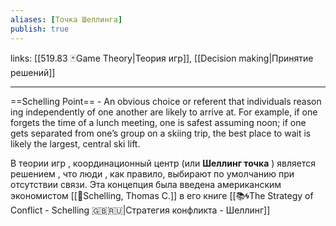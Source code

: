 ```yaml
---
aliases: [Точка Шеллинга]
publish: true
---
```

links: [[519.83 🃏Game Theory|Теория игр]], [[Decision making|Принятие решений]]

---

==Schelling Point== - An obvious choice or referent that individuals reason ing independently of one another are likely to arrive at. For example, if one forgets the time of a lunch meeting, one is safest assuming noon; if one gets separated from one’s group on a skiing trip, the best place to wait is likely the largest, central ski lift.

В теории игр , координационный центр (или **Шеллинг точка** ) является решением , что люди , как правило, выбирают по умолчанию при отсутствии связи. Эта концепция была введена американским экономистом [[👤Schelling, Thomas C.]] в его книге [[📚🌀The Strategy of Conflict - Schelling 🇬🇧🇷🇺|Стратегия конфликта - Шеллинг]] 